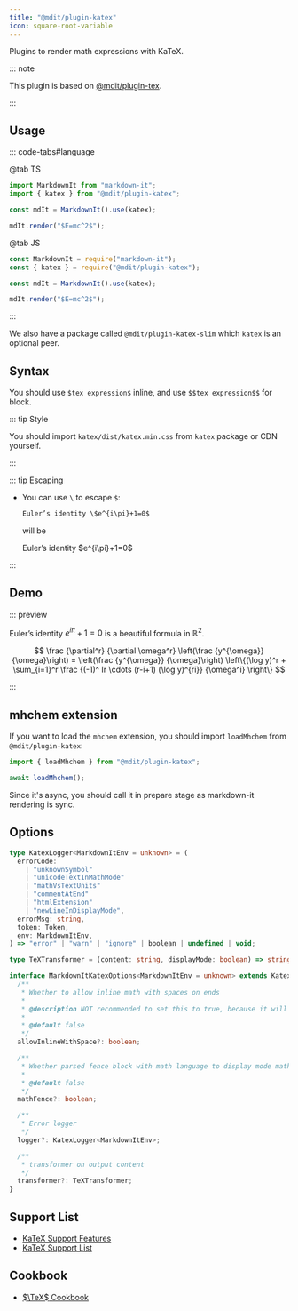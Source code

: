 ```yaml
---
title: "@mdit/plugin-katex"
icon: square-root-variable
---
```


Plugins to render math expressions with KaTeX.

::: note

This plugin is based on [@mdit/plugin-tex](tex.md).

:::

<!-- more -->

## Usage <Badge text="Node.js runtime only" />

::: code-tabs#language

@tab TS

```ts
import MarkdownIt from "markdown-it";
import { katex } from "@mdit/plugin-katex";

const mdIt = MarkdownIt().use(katex);

mdIt.render("$E=mc^2$");
```

@tab JS

```js
const MarkdownIt = require("markdown-it");
const { katex } = require("@mdit/plugin-katex");

const mdIt = MarkdownIt().use(katex);

mdIt.render("$E=mc^2$");
```

:::

We also have a package called `@mdit/plugin-katex-slim` which `katex` is an optional peer.

## Syntax

You should use `$tex expression$` inline, and use `$$tex expression$$` for block.

::: tip Style

You should import `katex/dist/katex.min.css` from `katex` package or CDN yourself.

:::

::: tip Escaping

- You can use `\` to escape `$`:

  ```md
  Euler’s identity \$e^{i\pi}+1=0$
  ```

  will be

  Euler’s identity \$e^{i\pi}+1=0$

:::

## Demo

::: preview

Euler’s identity $e^{i\pi}+1=0$ is a beautiful formula in $\mathbb{R}^2$.

$$
\frac {\partial^r} {\partial \omega^r} \left(\frac {y^{\omega}} {\omega}\right)
= \left(\frac {y^{\omega}} {\omega}\right) \left\{(\log y)^r + \sum_{i=1}^r \frac {(-1)^ Ir \cdots (r-i+1) (\log y)^{ri}} {\omega^i} \right\}
$$

:::

## mhchem extension

If you want to load the `mhchem` extension, you should import `loadMhchem` from `@mdit/plugin-katex`:

```ts
import { loadMhchem } from "@mdit/plugin-katex";

await loadMhchem();
```

Since it's async, you should call it in prepare stage as markdown-it rendering is sync.

## Options

```ts
type KatexLogger<MarkdownItEnv = unknown> = (
  errorCode:
    | "unknownSymbol"
    | "unicodeTextInMathMode"
    | "mathVsTextUnits"
    | "commentAtEnd"
    | "htmlExtension"
    | "newLineInDisplayMode",
  errorMsg: string,
  token: Token,
  env: MarkdownItEnv,
) => "error" | "warn" | "ignore" | boolean | undefined | void;

type TeXTransformer = (content: string, displayMode: boolean) => string;

interface MarkdownItKatexOptions<MarkdownItEnv = unknown> extends KatexOptions {
  /**
   * Whether to allow inline math with spaces on ends
   *
   * @description NOT recommended to set this to true, because it will likely break the default usage of $
   *
   * @default false
   */
  allowInlineWithSpace?: boolean;

  /**
   * Whether parsed fence block with math language to display mode math
   *
   * @default false
   */
  mathFence?: boolean;

  /**
   * Error logger
   */
  logger?: KatexLogger<MarkdownItEnv>;

  /**
   * transformer on output content
   */
  transformer?: TeXTransformer;
}
```

## Support List

- [KaTeX Support Features](https://katex.org/docs/supported.html)
- [KaTeX Support List](https://katex.org/docs/support_table.html)

## Cookbook

- [$\TeX$ Cookbook](tex.md#cookbook)
